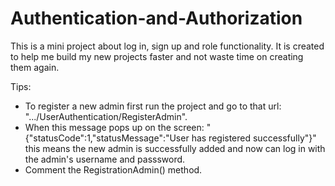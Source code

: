 # Authentication-and-Authorization
This is a mini project about log in, sign up and role functionality. It is created to help me build my new projects faster and not waste time on creating them again.

Tips:
* To register a new admin first run the project and go to that url: ".../UserAuthentication/RegisterAdmin".
* When this message pops up on the screen: "{"statusCode":1,"statusMessage":"User has registered successfully"}" this means the new admin is successfully added and now can log in with the admin's username and passsword. 
* Comment the RegistrationAdmin() method.
